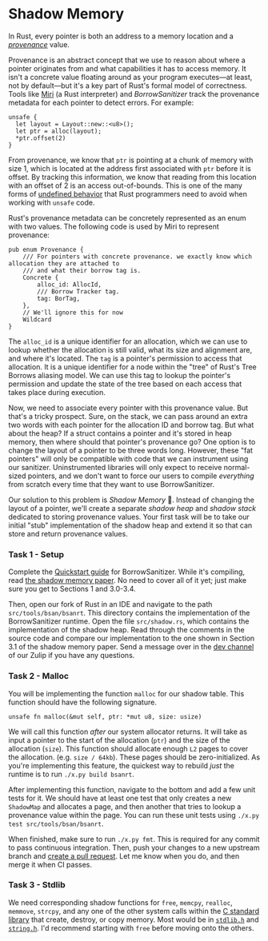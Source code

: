 # Shadow Memory
In Rust, every pointer is both an address to a memory location and a [*provenance*](https://github.com/rust-lang/rfcs/pull/3559) value.

Provenance is an abstract concept that we use to reason about where a pointer originates from
and what capabilities it has to access memory. It isn't a concrete value floating around as your program executes—at least, not by default—but it's a key part of Rust's formal model of
correctness. Tools like [Miri](https://github.com/rust-lang/miri) (a Rust interpreter) and *BorrowSanitizer* track the provenance metadata for each pointer to detect errors. For example:
```
unsafe {
  let layout = Layout::new::<u8>();
  let ptr = alloc(layout);
  *ptr.offset(2)
}
```
From provenance, we know that `ptr` is pointing at a chunk of memory with size 1, which is located at the address first associated with `ptr` before it is offset. By tracking this information, we know that reading from this location with an offset of 2 is an access out-of-bounds. This is one of the many forms of [undefined behavior](https://doc.rust-lang.org/reference/behavior-considered-undefined.html) that Rust programmers need to avoid when working with `unsafe` code.

Rust's provenance metadata can be concretely represented as an enum with two values. The following code is used by Miri to represent provenance:
```
pub enum Provenance {
    /// For pointers with concrete provenance. we exactly know which allocation they are attached to
    /// and what their borrow tag is.
    Concrete {
        alloc_id: AllocId,
        /// Borrow Tracker tag.
        tag: BorTag,
    },
    // We'll ignore this for now
    Wildcard
}
```
The `alloc_id` is a unique identifier for an allocation, which we can use to lookup whether the allocation is still valid, what its size and alignment are, and where it's located. The `tag` is a pointer's permission to access that allocation. It is a unique identifier for a node within the "tree" of Rust's Tree Borrows aliasing model. We can use this tag to lookup the pointer's permission and update the state of the tree based on each access that takes place during execution.

Now, we need to associate every pointer with this provenance value. But that's a tricky prospect. Sure, on the stack, we can pass around an extra two words with each pointer for the allocation ID and borrow tag. But what about the heap? If a struct contains a pointer and it's stored in heap memory, then where should that pointer's provenance go? One option is to change the layout of a pointer to be three words long. However, these "fat pointers" will only be compatible with code that we can instrument using our sanitizer. Uninstrumented libraries will only expect to receive normal-sized pointers, and we don't want to force our users to compile *everything* from scratch every time that they want to use BorrowSanitizer. 

Our solution to this problem is *Shadow Memory* 👻. Instead of changing the layout of a pointer, we'll create a separate *shadow heap* and *shadow stack* dedicated to storing provenance values. Your first task will be to take our initial "stub" implementation of the shadow heap and extend it so that can store and return provenance values. 

### Task 1 - Setup
Complete the [Quickstart guide](https://borrowsanitizer.com/quickstart.html) for BorrowSanitizer. While it's compiling, read [the shadow memory paper](https://valgrind.org/docs/shadow-memory2007.pdf). No need to cover all of it yet; just make sure you get to Sections 1 and 3.0-3.4.

Then, open our fork of Rust in an IDE and navigate to the path `src/tools/bsan/bsanrt`. This directory contains the implementation of the BorrowSanitizer runtime. Open the file `src/shadow.rs`, which contains the implementation of the shadow heap. Read through the comments in the source code and compare our implementation to the one shown in Section 3.1 of the shadow memory paper. Send a message over in the [dev channel](https://bsan.zulipchat.com/#narrow/channel/478480-dev) of our Zulip if you have any questions. 

### Task 2 - Malloc
You will be implementing the function `malloc` for our shadow table. This function should have the following signature. 
```
unsafe fn malloc(&mut self, ptr: *mut u8, size: usize) 
```
We will call this function *after* our system allocator returns. It will take as input a pointer to the start of the allocation (`ptr`) and the size of the allocation (`size`). This function should allocate enough `L2` pages to cover the allocation. (e.g. `size / 64kb`). These pages should be zero-initialized. As you're implementing this feature, the quickest way to rebuild *just* the runtime is to run `./x.py build bsanrt`.

After implementing this function, navigate to the bottom and add a few unit tests for it. We should have at least one test that only creates a new `ShadowMap` and allocates a page, and then another that tries to lookup a provenance value within the page. You can run these unit tests using `./x.py test src/tools/bsan/bsanrt`. 

When finished, make sure to run `./x.py fmt`. This is required for any commit to pass continuous integration. Then, push your changes to a new upstream branch and [create a pull request](https://github.com/BorrowSanitizer/rust/pulls). Let me know when you do, and then merge it when CI passes. 

### Task 3 - Stdlib
We need corresponding shadow functions for `free`, `memcpy`, `realloc`, `memmove`, `strcpy`, and any one of the other system calls within the [C standard library](https://en.cppreference.com/w/c/header) that create, destroy, or copy memory. Most would be in [`stdlib.h`](https://en.cppreference.com/w/c/program) and [`string.h`](https://en.cppreference.com/w/c/string/byte). I'd recommend starting with `free` before moving onto the others.